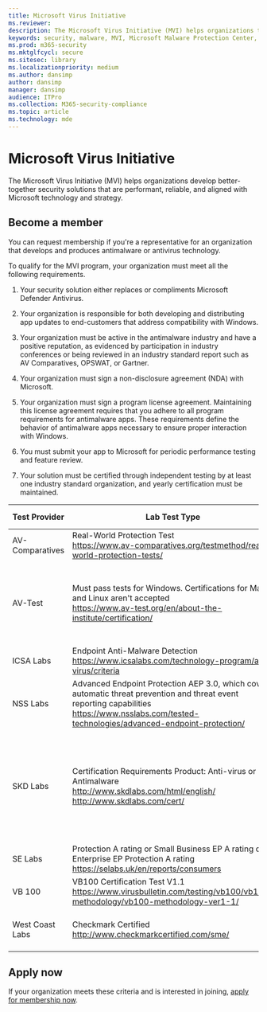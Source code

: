 ```yaml
---
title: Microsoft Virus Initiative
ms.reviewer: 
description: The Microsoft Virus Initiative (MVI) helps organizations that make antivirus or antimalware products integrate with Windows and share telemetry with Microsoft.
keywords: security, malware, MVI, Microsoft Malware Protection Center, MMPC, alliances, WDSI
ms.prod: m365-security
ms.mktglfcycl: secure
ms.sitesec: library
ms.localizationpriority: medium
ms.author: dansimp
author: dansimp
manager: dansimp
audience: ITPro
ms.collection: M365-security-compliance
ms.topic: article
ms.technology: mde
---
```


# Microsoft Virus Initiative

The Microsoft Virus Initiative (MVI) helps organizations develop better-together security solutions that are performant, reliable, and aligned with Microsoft technology and strategy.

## Become a member

You can request membership if you're a representative for an organization that develops and produces antimalware or antivirus technology. 

To qualify for the MVI program, your organization must meet all the following requirements.

1)	Your security solution either replaces or compliments Microsoft Defender Antivirus.

2)	Your organization is responsible for both developing and distributing app updates to end-customers that address compatibility with Windows.

3)	Your organization must be active in the antimalware industry and have a positive reputation, as evidenced by participation in industry conferences or being reviewed in an industry standard report such as AV Comparatives, OPSWAT, or Gartner.

4)	Your organization must sign a non-disclosure agreement (NDA) with Microsoft.

5)	Your organization must sign a program license agreement. Maintaining this license agreement requires that you adhere to all program requirements for antimalware apps. These requirements define the behavior of antimalware apps necessary to ensure proper interaction with Windows.

6)	You must submit your app to Microsoft for periodic performance testing and feature review.

7)	Your solution must be certified through independent testing by at least one industry standard organization, and yearly certification must be maintained.

Test Provider | Lab Test Type |	Minimum Level / Score
------------- |---------------|----------------------
AV-Comparatives | Real-World Protection Test </br> https://www.av-comparatives.org/testmethod/real-world-protection-tests/ |“Approved” rating from AV Comparatives
AV-Test | Must pass tests for Windows. Certifications for Mac and Linux aren't accepted </br> https://www.av-test.org/en/about-the-institute/certification/ | Achieve "AV-TEST Certified" (for home users) or "AV-TEST Approved” (for corporate users)
ICSA Labs |	Endpoint Anti-Malware Detection </br> https://www.icsalabs.com/technology-program/anti-virus/criteria |PASS/Certified
NSS Labs | Advanced Endpoint Protection AEP 3.0, which covers automatic threat prevention and threat event reporting capabilities </br> https://www.nsslabs.com/tested-technologies/advanced-endpoint-protection/ |“Neutral” rating from NSS
SKD Labs | Certification Requirements Product: Anti-virus or Antimalware </br> http://www.skdlabs.com/html/english/ </br> http://www.skdlabs.com/cert/ |SKD Labs Star Check Certification Requirements Pass >= 98.5% with On Demand, On Access and Total Detection tests 
SE Labs | Protection A rating or Small Business EP A rating or Enterprise EP Protection A rating </br> https://selabs.uk/en/reports/consumers |Home or Enterprise “A” rating
VB 100 |	VB100 Certification Test V1.1 </br> https://www.virusbulletin.com/testing/vb100/vb100-methodology/vb100-methodology-ver1-1/ | VB100 Certification
West Coast Labs |	Checkmark Certified </br> http://www.checkmarkcertified.com/sme/  | “A” Rating on Product Security Performance

## Apply now

If your organization meets these criteria and is interested in joining, [apply for membership now](https://forms.office.com/Pages/ResponsePage.aspx?id=v4j5cvGGr0GRqy180BHbRxusDUkejalGp0OAgRTWC7BUQVRYUEVMNlFZUjFaUDY2T1U1UDVVU1NKVi4u).

